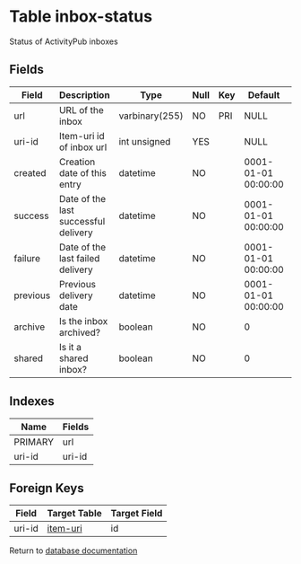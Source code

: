 Table inbox-status
===========

Status of ActivityPub inboxes

Fields
------

| Field    | Description                          | Type           | Null | Key | Default             | Extra |
| -------- | ------------------------------------ | -------------- | ---- | --- | ------------------- | ----- |
| url      | URL of the inbox                     | varbinary(255) | NO   | PRI | NULL                |       |
| uri-id   | Item-uri id of inbox url             | int unsigned   | YES  |     | NULL                |       |
| created  | Creation date of this entry          | datetime       | NO   |     | 0001-01-01 00:00:00 |       |
| success  | Date of the last successful delivery | datetime       | NO   |     | 0001-01-01 00:00:00 |       |
| failure  | Date of the last failed delivery     | datetime       | NO   |     | 0001-01-01 00:00:00 |       |
| previous | Previous delivery date               | datetime       | NO   |     | 0001-01-01 00:00:00 |       |
| archive  | Is the inbox archived?               | boolean        | NO   |     | 0                   |       |
| shared   | Is it a shared inbox?                | boolean        | NO   |     | 0                   |       |

Indexes
------------

| Name    | Fields |
| ------- | ------ |
| PRIMARY | url    |
| uri-id  | uri-id |

Foreign Keys
------------

| Field | Target Table | Target Field |
|-------|--------------|--------------|
| uri-id | [item-uri](help/database/db_item-uri) | id |

Return to [database documentation](help/database)
